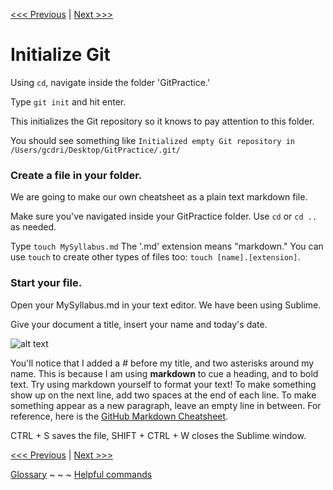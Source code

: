 [<<< Previous](gitconfig.md) | [Next >>>](github.md)

# Initialize Git

Using `cd`, navigate inside the folder 'GitPractice.' 

Type `git init` and hit enter.

This initializes the Git repository so it knows to pay attention to this folder. 

You should see something like `Initialized empty Git repository in /Users/gcdri/Desktop/GitPractice/.git/`

### Create a file in your folder.  

We are going to make our own cheatsheet as a plain text markdown file.

Make sure you've navigated inside your GitPractice folder. Use `cd` or `cd ..` as needed.

Type `touch MySyllabus.md` The '.md' extension means "markdown." You can use `touch` to create other types of files too: `touch [name].[extension]`.

### Start your file.

Open your MySyllabus.md in your text editor. We have been using Sublime.

Give your document a title, insert your name and today's date. 

![alt text][syllabus start]

[syllabus start]: https://github.com/pswee001/Git_DRI_Jan_2018/blob/master/Screen%20Shot%202018-01-16%20at%202.01.04%20PM.png "How the start of your syllabus might look in sublime"

You'll notice that I added a # before my title, and two asterisks around my name. This is because I am using **markdown** to cue a heading, and to bold text. Try using markdown yourself to format your text! To make something show up on the next line, add two spaces at the end of each line. To make something appear as a new paragraph, leave an empty line in between. For reference, here is the [GitHub Markdown Cheatsheet](https://github.com/adam-p/markdown-here/wiki/Markdown-Cheatsheet).

CTRL + S saves the file, SHIFT + CTRL + W closes the Sublime window.

[<<< Previous](gitconfig.md) | [Next >>>](github.md)

[Glossary](glossary.md) ~ ~ ~ [Helpful commands](helpfulcommands.md)
